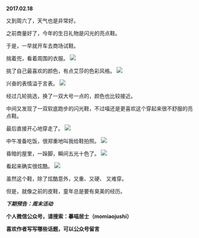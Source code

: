 
          
**2017.02.18**

又到周六了，天气也是非常好。

之前商量好了，今年的生日礼物是闪光的亮点鞋。

于是，一早就开车去商场试鞋。

揣着兜，看着周围的衣服。
![](https://pic3.zhimg.com/v2-995280387db87eb513d231a7d0598761.jpg)


挑了自己最喜欢的颜色，有点艾莎的色彩风格。
![](https://pic3.zhimg.com/v2-f0ea33382142516f1786e11a6e739ca7.jpg)


兴奋的表情溢于言表。
![](https://pic1.zhimg.com/v2-da9e575c294144c25b9df58cfbe6f92f.jpg)


经过几轮挑选，换了一双大号一点的，颜色也比较接近。

中间又发现了一双软底跑步的闪光鞋，不过喵还是更喜欢这个穿起来很不舒服的亮点鞋。

最后直接开心地穿走了。
![](https://pic1.zhimg.com/v2-9c8c2fd993506c5103ccda7a96d0f6f1.jpg)


中午准备吃饭，很郑重地叫我给鞋拍照。
![](https://pic2.zhimg.com/v2-3436eb5b3996770e1f83b22531ceb825.jpg)


昏暗的屋里，一跺脚，瞬间五光十色了。
![](https://pic4.zhimg.com/v2-7f5d3a44631f4062900da191efe704ea.jpg)


看起来确实很炫酷。
![](https://pic3.zhimg.com/v2-1a4dcd7dd3f23bfe4738982314f0b0a4.jpg)


虽然这个鞋，除了炫酷意外，又重、又硬、    又难穿。

但是，就像之前的皮鞋，童年总是要有臭美的经历。


***下期预告：周末活动***


**个人微信公众号，请搜索：摹喵居士（momiaojushi）**

**喜欢作者写写哪些话题，可以公众号留言**

        